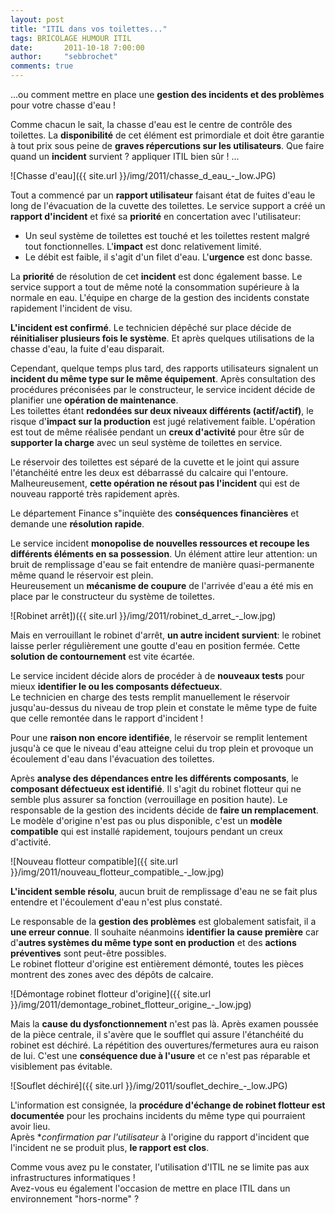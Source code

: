```yaml
---
layout: post
title: "ITIL dans vos toilettes..."
tags: BRICOLAGE HUMOUR ITIL
date:       2011-10-18 7:00:00
author:     "sebbrochet"
comments: true
---
```


...ou comment mettre en place une **gestion des incidents et des problèmes** pour votre chasse d'eau !  

Comme chacun le sait, la chasse d'eau est le centre de contrôle des toilettes. La **disponibilité** de cet élément est primordiale et doit être garantie à tout prix sous peine de **graves répercutions sur les utilisateurs**. Que faire quand un **incident** survient ? appliquer ITIL bien sûr ! ...  

![Chasse d'eau]({{ site.url }}/img/2011/chasse_d_eau_-_low.JPG)

Tout a commencé par un **rapport utilisateur** faisant état de fuites d'eau le long de l'évacuation de la cuvette des toilettes. Le service support a créé un **rapport d'incident** et fixé sa **priorité** en concertation avec l'utilisateur:  

* Un seul système de toilettes est touché et les toilettes restent malgré tout fonctionnelles. L'**impact** est donc relativement limité.
* Le débit est faible, il s'agit d'un filet d'eau. L'**urgence** est donc basse.

La **priorité** de résolution de cet **incident** est donc également basse. Le service support a tout de même noté la consommation supérieure à la normale en eau. L'équipe en charge de la gestion des incidents constate rapidement l'incident de visu.  

**L'incident est confirmé**. Le technicien dépêché sur place décide de **réinitialiser plusieurs fois le système**. Et après quelques utilisations de la chasse d'eau, la fuite d'eau disparait.  

Cependant, quelque temps plus tard, des rapports utilisateurs signalent un **incident du même type sur le même équipement**. Après consultation des procédures préconisées par le constructeur, le service incident décide de planifier une **opération de maintenance**.  
Les toilettes étant **redondées sur deux niveaux différents (actif/actif)**, le risque d'**impact sur la production** est jugé relativement faible. L'opération est tout de même réalisée pendant un **creux d'activité** pour être sûr de **supporter la charge** avec un seul système de toilettes en service.  

Le réservoir des toilettes est séparé de la cuvette et le joint qui assure l'étanchéité entre les deux est débarrassé du calcaire qui l'entoure. Malheureusement, **cette opération ne résout pas l'incident** qui est de nouveau rapporté très rapidement après.  

Le département Finance s"inquiète des **conséquences financières** et demande une **résolution rapide**.  

Le service incident **monopolise de nouvelles ressources et recoupe les différents éléments en sa possession**. Un élément attire leur attention: un bruit de remplissage d'eau se fait entendre de manière quasi-permanente même quand le réservoir est plein.  
Heureusement un **mécanisme de coupure** de l'arrivée d'eau a été mis en place par le constructeur du système de toilettes.  

![Robinet arrêt])({{ site.url }}/img/2011/robinet_d_arret_-_low.jpg)

Mais en verrouillant le robinet d'arrêt, **un autre incident survient**: le robinet laisse perler régulièrement une goutte d'eau en position fermée. Cette **solution de contournement** est vite écartée.  

Le service incident décide alors de procéder à de **nouveaux tests** pour mieux **identifier le ou les composants défectueux**.  
Le technicien en charge des tests remplit manuellement le réservoir jusqu'au-dessus du niveau de trop plein et constate le même type de fuite que celle remontée dans le rapport d'incident !  

Pour une **raison non encore identifiée**, le réservoir se remplit lentement jusqu'à ce que le niveau d'eau atteigne celui du trop plein et provoque un écoulement d'eau dans l'évacuation des toilettes.   

Après **analyse des dépendances entre les différents composants**, le **composant défectueux est identifié**. Il s'agit du robinet flotteur qui ne semble plus assurer sa fonction (verrouillage en position haute). Le responsable de la gestion des incidents décide de **faire un remplacement**. Le modèle d'origine n'est pas ou plus disponible, c'est un **modèle compatible** qui est installé rapidement, toujours pendant un creux d'activité.  

![Nouveau flotteur compatible]({{ site.url }}/img/2011/nouveau_flotteur_compatible_-_low.jpg)

**L'incident semble résolu**, aucun bruit de remplissage d'eau ne se fait plus entendre et l'écoulement d'eau n'est plus constaté.  

Le responsable de la **gestion des problèmes** est globalement satisfait, il a **une erreur connue**. Il souhaite néanmoins **identifier la cause première** car d'**autres systèmes du même type sont en production** et des **actions préventives** sont peut-être possibles.  
Le robinet flotteur d'origine est entièrement démonté, toutes les pièces montrent des zones avec des dépôts de calcaire.  

![Démontage robinet flotteur d'origine]({{ site.url }}/img/2011/demontage_robinet_flotteur_origine_-_low.jpg)

Mais la **cause du dysfonctionnement** n'est pas là. Après examen poussée de la pièce centrale, il s'avère que le soufflet qui assure l'étanchéité du robinet est déchiré. La répétition des ouvertures/fermetures aura eu raison de lui. C'est une **conséquence due à l'usure** et ce n'est pas réparable et visiblement pas évitable.  

![Souflet déchiré]({{ site.url }}/img/2011/souflet_dechire_-_low.JPG)

L'information est consignée, la **procédure d'échange de robinet flotteur est documentée** pour les prochains incidents du même type qui pourraient avoir lieu.  
Après **confirmation par l'utilisateur* à l'origine du rapport d'incident que l'incident ne se produit plus, **le rapport est clos**.  

Comme vous avez pu le constater, l'utilisation d'ITIL ne se limite pas aux infrastructures informatiques !  
Avez-vous eu également l'occasion de mettre en place ITIL dans un environnement "hors-norme" ?  